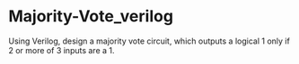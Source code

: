 # Majority-Vote_verilog

Using Verilog, design a majority vote circuit, which outputs a logical 1 only if 2 or more of 3 inputs are a 1.